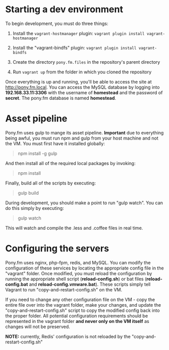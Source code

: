 # Starting a dev environment
To begin development, you must do three things:

1. Install the `vagrant-hostmanager` plugin: `vagrant plugin install vagrant-hostmanager`

2. Install the "vagrant-bindfs" plugin: `vagrant plugin install vagrant-bindfs`

3. Create the directory `pony.fm.files` in the repository's parent directory

4. Run `vagrant up` from the folder in which you cloned the repository

Once everything is up and running, you'll be able to access the site at http://pony.fm.local. You can access the MySQL database by logging into **192.168.33.11:3306** with the username of **homestead** and the password of **secret**. The pony.fm database is named **homestead**.

# Asset pipeline
Pony.fm uses gulp to mange its asset pipeline. **Important** due to everything being awful, you must run npm and gulp from your host machine and not the VM. You must first have it installed globally:
> npm install -g gulp

And then install all of the required local packages by invoking:
> npm install

Finally, build all of the scripts by executing:
> gulp build

During development, you should make a point to run "gulp watch". You can do this simply by executing:
> gulp watch

This will watch and compile the .less and .coffee files in real time.

# Configuring the servers
Pony.fm uses nginx, php-fpm, redis, and MySQL. You can modify the configuration of these services by locating the appropriate config file in the "vagrant" folder. Once modified, you must reload the configuration by running the appropriate shell script (**reload-config.sh**) or bat files (**reload-config.bat** and **reload-config.vmware.bat**). These scripts simply tell Vagrant to run "copy-and-restart-config.sh" on the VM.

If you need to change any other configuration file on the VM - copy the entire file over into the vagrant folder, make your changes, and update the "copy-and-restart-config.sh" script to copy the modified config back into the proper folder. All potential configuration requirements should be represented in the vagrant folder **and never only on the VM itself** as changes will not be preserved.

**NOTE:** currently, Redis' configuration is not reloaded by the "copy-and-restart-config.sh"
